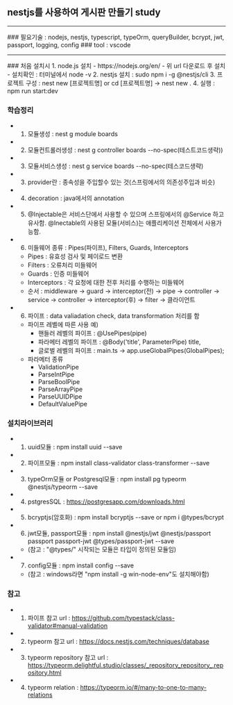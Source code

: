 ## nestjs를 사용하여 게시판 만들기 study
<hr/>
### 필요기술 : nodejs, nestjs, typescript, typeOrm, queryBuilder, bcrypt, jwt, passport, logging, config
### tool : vscode
<hr/>
### 처음 설치시
1. node.js 설치
  - https://nodejs.org/en/
  - 위 url 다운로드 후 설치
  - 설치확인 : 터미널에서 node -v
2. nestjs 설치 : sudo npm i -g @nestjs/cli
3. 프로젝트 구성 : nest new [프로젝트명] or cd [프로젝트명] -> nest new .
4. 실행 : npm run start:dev

### 학습정리
- 1. 모듈생성 : nest g module boards
- 2. 모듈컨트롤러생성 : nest g controller boards --no-spec(테스트코드생략))
- 3. 모듈서비스생성 : nest g service boards --no-spec(테스코드생략)
- 3. provider란 : 종속성을 주입할수 있는 것(스프링에서의 의존성주입과 비슷)
- 4. decoration : java에서의 annotation
- 5. @Injectable은 서비스단에서 사용할 수 있으며 스프링에서의 @Service 하고 유사함. @Inectable의 사용된 모듈(서비스)는 애플리케이션 전체에서 사용가능함.
- 6. 미들웨어 종류 : Pipes(파이프), Filters, Guards, Interceptors
  - Pipes : 유효성 검사 및 페이로드 변환
  - Filters : 오류처리 미들웨어
  - Guards : 인증 미들웨어
  - Interceptors : 각 요청에 대한 전후 처리를 수행하는 미들웨어
  - 순서 : middleware -> guard -> interceptor(전) -> pipe -> controller -> service -> controller -> interceptor(후) -> filter -> 클라이언트
- 6. 파이프 : data valiadation check, data transformation 처리를 함
  - 파이프 레벨에 따른 사용 예)
    - 핸들러 레벨의 파이프 : @UsePipes(pipe)
    - 파라메터 레벨의 파이프 : @Body('title', ParameterPipe) title,
    - 글로벌 레벨의 파이프 : main.ts -> app.useGlobalPipes(GlobalPipes);
  - 파라메터 종류
    - ValidationPipe
    - ParseIntPipe
    - ParseBoolPipe
    - ParseArrayPipe
    - ParseUUIDPipe
    - DefaultValuePipe


### 설치라이브러리
- 1. uuid모듈 : npm install uuid --save
- 2. 파이프모듈 : npm install class-validator class-transformer --save
- 3. typeOrm모듈 or Postgresql모듈 : npm install pg typeorm @nestjs/typeorm --save
- 4. pstgresSQL : https://postgresapp.com/downloads.html
- 5. bcryptjs(암호화) : npm install bcryptjs --save or npm i @types/bcrypt
- 6. jwt모듈, passport모듈 : npm install @nestjs/jwt @nestjs/passport passport passport-jwt @types/passport-jwt --save
  - (참고 : "@types/" 시작되는 모듈은 타입이 정의된 모듈임)
- 7. config모듈 : npm install config --save
  - (참고 : windows라면 "npm install -g win-node-env"도 설치해야함)

### 참고
- 1. 파이프 참고 url : https://github.com/typestack/class-validator#manual-validation
- 2. typeorm 참고 url : https://docs.nestjs.com/techniques/database
- 3. typeorm repository 참고 url : https://typeorm.delightful.studio/classes/_repository_repository_.repository.html
- 4. typeorm relation : https://typeorm.io/#/many-to-one-to-many-relations

